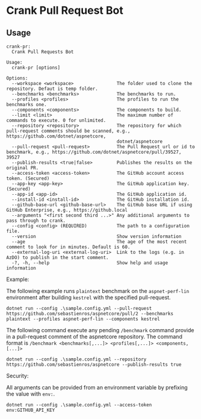 # Crank Pull Request Bot

## Usage

```
crank-pr:
  Crank Pull Requests Bot

Usage:
  crank-pr [options]

Options:
  --workspace <workspace>                The folder used to clone the repository. Defaut is temp folder.
  --benchmarks <benchmarks>              The benchmarks to run.
  --profiles <profiles>                  The profiles to run the benchmarks one.
  --components <components>              The components to build.
  --limit <limit>                        The maximum number of commands to execute. 0 for unlimited.
  --repository <repository>              The repository for which pull-request comments should be scanned, e.g., https://github.com/dotnet/aspnetcore,
                                         dotnet/aspnetcore
  --pull-request <pull-request>          The Pull Request url or id to benchmark, e.g., https://github.com/dotnet/aspnetcore/pull/39527, 39527
  --publish-results <true|false>         Publishes the results on the original PR.
  --access-token <access-token>          The GitHub account access token. (Secured)
  --app-key <app-key>                    The GitHub application key. (Secured)
  --app-id <app-id>                      The GitHub application id.
  --install-id <install-id>              The GitHub installation id.
  --github-base-url <github-base-url>    The GitHub base URL if using GitHub Enterprise, e.g., https://github.local
  --arguments "<first second third ...>" Any additional arguments to pass through to crank.
  --config <config> (REQUIRED)           The path to a configuration file.
  --version                              Show version information
  --age                                  The age of the most recent comment to look for in minutes. Default is 60.
  --external-log-uri <external-log-uri>  Link to the logs (e.g. in AzDO) to publish in the start comment.
  -?, -h, --help                         Show help and usage information
```

Example:

The following example runs `plaintext` benchmark on the `aspnet-perf-lin` environment after building `kestrel` with the specified pull-request.

```
dotnet run --config .\sample.config.yml --pull-request https://github.com/sebastienros/aspnetcore/pull/2 --benchmarks plaintext --profiles aspnet-perf-lin --components kestrel
```

The following command execute any pending `/benchmark` command provide in a pull-request comment of the aspnetcore repository.
The command format is `/benchmark <benchmarks[,...]> <profiles[,...]> <components,[...]>`

```
dotnet run --config .\sample.config.yml --repository https://github.com/sebastienros/aspnetcore --publish-results true
```

Security:

All arguments can be provided from an environment variable by prefixing the value with `env:`.

```
dotnet run --config .\sample.config.yml --access-token env:GITHUB_API_KEY 
```
